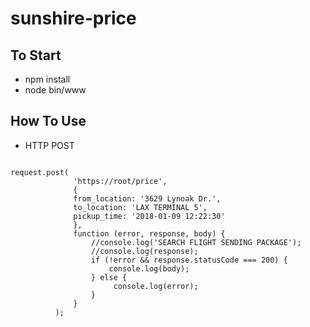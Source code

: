 # sunshire-price

## To Start ##
*   npm install
*   node bin/www

## How To Use ##
*   HTTP POST

<code>
request.post(
              'https://root/price',
              {
              from_location: '3629 Lynoak Dr.',
              to_location: 'LAX TERMINAL 5',
              pickup_time: '2018-01-09 12:22:30'
              },
              function (error, response, body) {
                  //console.log('SEARCH FLIGHT SENDING PACKAGE');
                  //console.log(response);
                  if (!error && response.statusCode === 200) {
                      console.log(body);
                  } else {
                       console.log(error);
                  }
              }
          );
</code>